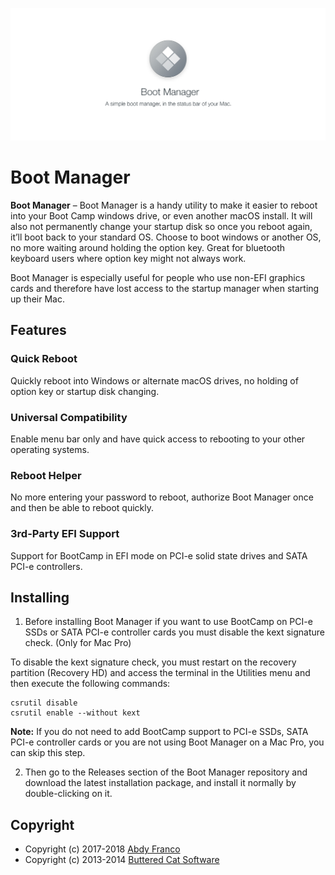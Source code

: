 ![Boot Manager](./src/assets/banner.jpg)

# Boot Manager

**Boot Manager** – Boot Manager is a handy utility to make it easier to reboot into your Boot Camp
windows drive, or even another macOS install. It will also not permanently change your startup disk
so once you reboot again, it’ll boot back to your standard OS. Choose to boot windows or another OS,
no more waiting around holding the option key. Great for bluetooth keyboard users where option key
might not always work.

Boot Manager is especially useful for people who use non-EFI graphics cards and therefore have
lost access to the startup manager when starting up their Mac.

## Features
### Quick Reboot
Quickly reboot into Windows or alternate macOS drives, no holding of option key or startup disk changing.

### Universal Compatibility
Enable menu bar only and have quick access to rebooting to your other operating systems.

### Reboot Helper
No more entering your password to reboot, authorize Boot Manager once and then be able to reboot quickly.

### 3rd-Party EFI Support
Support for BootCamp in EFI mode on PCI-e solid state drives and SATA PCI-e controllers.

## Installing
1. Before installing Boot Manager if you want to use BootCamp on PCI-e SSDs or SATA PCI-e
controller cards you must disable the kext signature check. (Only for Mac Pro)

To disable the kext signature check, you must restart on the recovery partition (Recovery HD) and access
the terminal in the Utilities menu and then execute the following commands:

```
csrutil disable
csrutil enable --without kext
```

**Note:** If you do not need to add BootCamp support to PCI-e SSDs, SATA PCI-e controller
cards or you are not using Boot Manager on a Mac Pro, you can skip this step.

2. Then go to the Releases section of the Boot Manager repository and download the latest installation
package, and install it normally by double-clicking on it.

## Copyright
- Copyright (c) 2017-2018 [Abdy Franco](http://abdyfran.co/)
- Copyright (c) 2013-2014 [Buttered Cat Software](http://buttered-cat.com)
